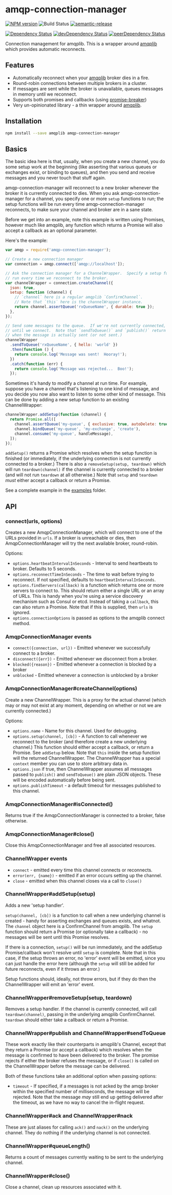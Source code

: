 # amqp-connection-manager

[![NPM version](https://badge.fury.io/js/amqp-connection-manager.svg)](https://npmjs.org/package/amqp-connection-manager)
![Build Status](https://github.com/jwalton/node-amqp-connection-manager/workflows/GitHub%20CI/badge.svg)
[![semantic-release](https://img.shields.io/badge/%20%20%F0%9F%93%A6%F0%9F%9A%80-semantic--release-e10079.svg)](https://github.com/semantic-release/semantic-release)

[![Dependency Status](https://david-dm.org/jwalton/node-amqp-connection-manager.svg)](https://david-dm.org/jwalton/node-amqp-connection-manager)
[![devDependency Status](https://david-dm.org/jwalton/node-amqp-connection-manager/dev-status.svg)](https://david-dm.org/jwalton/node-amqp-connection-manager#info=devDependencies)
[![peerDependency Status](https://david-dm.org/jwalton/node-amqp-connection-manager/peer-status.svg)](https://david-dm.org/jwalton/node-amqp-connection-manager#info=peerDependencies)

Connection management for amqplib. This is a wrapper around [amqplib](http://www.squaremobius.net/amqp.node/) which provides automatic reconnects.

## Features

- Automatically reconnect when your [amqplib](http://www.squaremobius.net/amqp.node/) broker dies in a fire.
- Round-robin connections between multiple brokers in a cluster.
- If messages are sent while the broker is unavailable, queues messages in memory until we reconnect.
- Supports both promises and callbacks (using [promise-breaker](https://github.com/jwalton/node-promise-breaker))
- Very un-opinionated library - a thin wrapper around [amqplib](http://www.squaremobius.net/amqp.node/).

## Installation

```sh
npm install --save amqplib amqp-connection-manager
```

## Basics

The basic idea here is that, usually, when you create a new channel, you do some
setup work at the beginning (like asserting that various queues or exchanges
exist, or binding to queues), and then you send and receive messages and you
never touch that stuff again.

amqp-connection-manager will reconnect to a new broker whenever the broker it is
currently connected to dies. When you ask amqp-connection-manager for a
channel, you specify one or more `setup` functions to run; the setup functions
will be run every time amqp-connection-manager reconnects, to make sure your
channel and broker are in a sane state.

Before we get into an example, note this example is written using Promises,
however much like amqplib, any function which returns a Promise will also accept
a callback as an optional parameter.

Here's the example:

```js
var amqp = require('amqp-connection-manager');

// Create a new connection manager
var connection = amqp.connect(['amqp://localhost']);

// Ask the connection manager for a ChannelWrapper.  Specify a setup function to
// run every time we reconnect to the broker.
var channelWrapper = connection.createChannel({
  json: true,
  setup: function (channel) {
    // `channel` here is a regular amqplib `ConfirmChannel`.
    // Note that `this` here is the channelWrapper instance.
    return channel.assertQueue('rxQueueName', { durable: true });
  },
});

// Send some messages to the queue.  If we're not currently connected, these will be queued up in memory
// until we connect.  Note that `sendToQueue()` and `publish()` return a Promise which is fulfilled or rejected
// when the message is actually sent (or not sent.)
channelWrapper
  .sendToQueue('rxQueueName', { hello: 'world' })
  .then(function () {
    return console.log('Message was sent!  Hooray!');
  })
  .catch(function (err) {
    return console.log('Message was rejected...  Boo!');
  });
```

Sometimes it's handy to modify a channel at run time. For example, suppose you
have a channel that's listening to one kind of message, and you decide you now
also want to listen to some other kind of message. This can be done by adding a
new setup function to an existing ChannelWrapper:

```js
channelWrapper.addSetup(function (channel) {
  return Promise.all([
    channel.assertQueue('my-queue', { exclusive: true, autoDelete: true }),
    channel.bindQueue('my-queue', 'my-exchange', 'create'),
    channel.consume('my-queue', handleMessage),
  ]);
});
```

`addSetup()` returns a Promise which resolves when the setup function is
finished (or immediately, if the underlying connection is not currently
connected to a broker.) There is also a `removeSetup(setup, teardown)` which
will run `teardown(channel)` if the channel is currently connected to a broker
(and will not run `teardown` at all otherwise.) Note that `setup` and `teardown`
_must_ either accept a callback or return a Promise.

See a complete example in the [examples](./examples) folder.

## API

### connect(urls, options)

Creates a new AmqpConnectionManager, which will connect to one of the URLs provided in `urls`. If a broker is
unreachable or dies, then AmqpConnectionManager will try the next available broker, round-robin.

Options:

- `options.heartbeatIntervalInSeconds` - Interval to send heartbeats to broker. Defaults to 5 seconds.
- `options.reconnectTimeInSeconds` - The time to wait before trying to reconnect. If not specified,
  defaults to `heartbeatIntervalInSeconds`.
- `options.findServers(callback)` is a function which returns one or more servers to connect to. This should
  return either a single URL or an array of URLs. This is handy when you're using a service discovery mechanism
  such as Consul or etcd. Instead of taking a `callback`, this can also return a Promise. Note that if this
  is supplied, then `urls` is ignored.
- `options.connectionOptions` is passed as options to the amqplib connect method.

### AmqpConnectionManager events

- `connect({connection, url})` - Emitted whenever we successfully connect to a broker.
- `disconnect({err})` - Emitted whenever we disconnect from a broker.
- `blocked({reason})` - Emitted whenever a connection is blocked by a broker
- `unblocked` - Emitted whenever a connection is unblocked by a broker

### AmqpConnectionManager#createChannel(options)

Create a new ChannelWrapper. This is a proxy for the actual channel (which may or may not exist at any moment,
depending on whether or not we are currently connected.)

Options:

- `options.name` - Name for this channel. Used for debugging.
- `options.setup(channel, [cb])` - A function to call whenever we reconnect to the
  broker (and therefore create a new underlying channel.) This function should
  either accept a callback, or return a Promise. See `addSetup` below.
  Note that `this` inside the setup function will the returned ChannelWrapper.
  The ChannelWrapper has a special `context` member you can use to store
  arbitrary data in.
- `options.json` if true, then ChannelWrapper assumes all messages passed to `publish()` and `sendToQueue()`
  are plain JSON objects. These will be encoded automatically before being sent.
- `options.publishTimeout` - a default timeout for messages published to this channel.

### AmqpConnectionManager#isConnected()

Returns true if the AmqpConnectionManager is connected to a broker, false otherwise.

### AmqpConnectionManager#close()

Close this AmqpConnectionManager and free all associated resources.

### ChannelWrapper events

- `connect` - emitted every time this channel connects or reconnects.
- `error(err, {name})` - emitted if an error occurs setting up the channel.
- `close` - emitted when this channel closes via a call to `close()`

### ChannelWrapper#addSetup(setup)

Adds a new 'setup handler'.

`setup(channel, [cb])` is a function to call when a new underlying channel is created - handy for asserting
exchanges and queues exists, and whatnot. The `channel` object here is a ConfirmChannel from amqplib.
The `setup` function should return a Promise (or optionally take a callback) - no messages will be sent until
this Promise resolves.

If there is a connection, `setup()` will be run immediately, and the addSetup Promise/callback won't resolve
until `setup` is complete. Note that in this case, if the setup throws an error, no 'error' event will
be emitted, since you can just handle the error here (although the `setup` will still be added for future
reconnects, even if it throws an error.)

Setup functions should, ideally, not throw errors, but if they do then the ChannelWrapper will emit an 'error'
event.

### ChannelWrapper#removeSetup(setup, teardown)

Removes a setup handler. If the channel is currently connected, will call `teardown(channel)`, passing in the
underlying amqplib ConfirmChannel. `teardown` should either take a callback or return a Promise.

### ChannelWrapper#publish and ChannelWrapper#sendToQueue

These work exactly like their counterparts in amqplib's Channel, except that they return a Promise (or accept a
callback) which resolves when the message is confirmed to have been delivered to the broker. The promise rejects if
either the broker refuses the message, or if `close()` is called on the ChannelWrapper before the message can be
delivered.

Both of these functions take an additional option when passing options:

- `timeout` - If specified, if a messages is not acked by the amqp broker within the specified number of milliseconds,
  the message will be rejected. Note that the message _may_ still end up getting delivered after the timeout, as we
  have no way to cancel the in-flight request.

### ChannelWrapper#ack and ChannelWrapper#nack

These are just aliases for calling `ack()` and `nack()` on the underlying channel. They do nothing if the underlying
channel is not connected.

### ChannelWrapper#queueLength()

Returns a count of messages currently waiting to be sent to the underlying channel.

### ChannelWrapper#close()

Close a channel, clean up resources associated with it.
